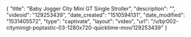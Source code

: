 {
    "title": "Baby Jogger City Mini GT Single Stroller",
    "description": "",
    "videoid": "129253439",
    "date_created": "1510594131",
    "date_modified": "1531405572",
    "type": "captivate",
    "layout": "video",
    "url": "\/v\/bjr002-cityminigt-poptastic-03-1280x720-quicktime-mov\/129253439"
}